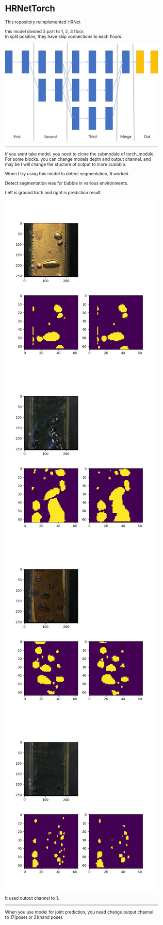 # HRNetTorch

This repository reimplemented [HRNet](https://arxiv.org/abs/1908.07919)

this model divided 3 part to  1, 2, 3 floor.  
In split position, they have skip connections to each floors.

![Alt model structure](./Image/model.png)

---

if you want take model, you need to clone the submodule of torch_module. For some blocks.
you can change models depth and output channel. and may be I will change the stucture of output to more scalable.

When I try using this model to detect segmentation, It worked.

Detect segmentation was for bubble in various environments.

Left is ground truth and right is prediction result.

![](./Image/1.png)
![](./Image/2.png)
![](./Image/3.png)
![](./Image/4.png)

It used output channel to 1. 

---

When you use model for joint prediction, you need change output channel to 17(pose) or 21(hand pose). 
